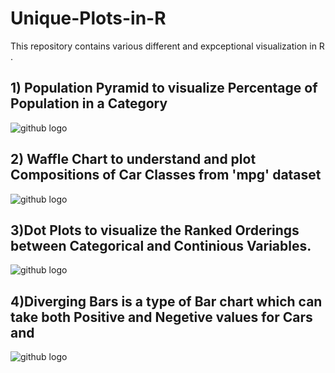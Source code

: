 # Unique-Plots-in-R
This repository contains various different and expceptional visualization in R .



## 1) Population Pyramid to visualize Percentage of Population in a Category

![github logo](https://github.com/anishsingh20/Unique-Plots-in-R/blob/master/Plots/Rplot.png)


## 2) Waffle Chart to understand and plot Compositions of Car Classes from 'mpg' dataset

![github logo](https://github.com/anishsingh20/Unique-Plots-in-R/blob/master/Plots/WaffleChart.png)


## 3)Dot Plots to visualize the Ranked Orderings between Categorical and Continious Variables.

![github logo](https://github.com/anishsingh20/Unique-Plots-in-R/blob/master/Plots/DotPlot.png)


## 4)Diverging Bars is a type of Bar chart which can take both Positive and Negetive values for Cars and   

![github logo](https://github.com/anishsingh20/Unique-Plots-in-R/blob/master/Plots/DivergingBars.png)

